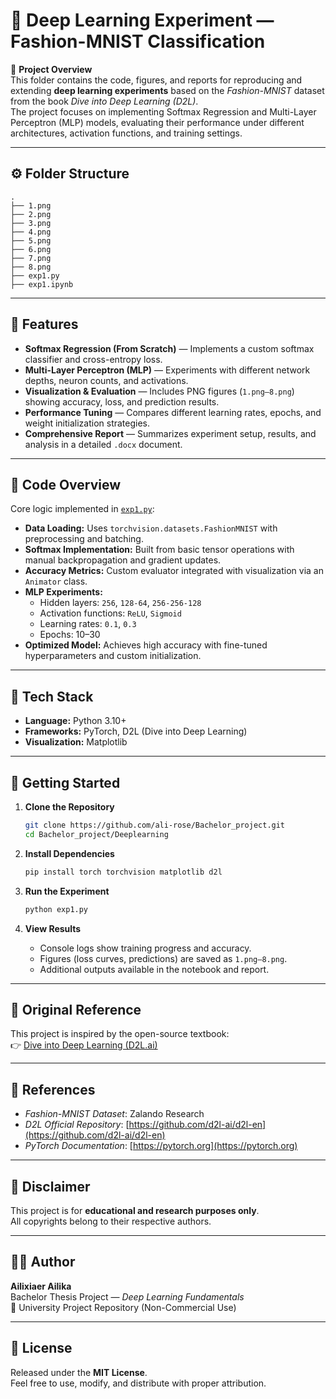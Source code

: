 # 🧠 Deep Learning Experiment — Fashion-MNIST Classification

📘 **Project Overview**  
This folder contains the code, figures, and reports for reproducing and extending **deep learning experiments** based on the *Fashion-MNIST* dataset from the book *Dive into Deep Learning (D2L)*.  
The project focuses on implementing Softmax Regression and Multi-Layer Perceptron (MLP) models, evaluating their performance under different architectures, activation functions, and training settings.

---

## ⚙️ Folder Structure

```plaintext
.
├── 1.png
├── 2.png
├── 3.png
├── 4.png
├── 5.png
├── 6.png
├── 7.png
├── 8.png
├── exp1.py
├── exp1.ipynb
```

---

## 🚀 Features

- **Softmax Regression (From Scratch)** — Implements a custom softmax classifier and cross-entropy loss.  
- **Multi-Layer Perceptron (MLP)** — Experiments with different network depths, neuron counts, and activations.  
- **Visualization & Evaluation** — Includes PNG figures (`1.png–8.png`) showing accuracy, loss, and prediction results.  
- **Performance Tuning** — Compares different learning rates, epochs, and weight initialization strategies.  
- **Comprehensive Report** — Summarizes experiment setup, results, and analysis in a detailed `.docx` document.  

---

## 🧩 Code Overview

Core logic implemented in [`exp1.py`](./exp1.py):

- **Data Loading:** Uses `torchvision.datasets.FashionMNIST` with preprocessing and batching.  
- **Softmax Implementation:** Built from basic tensor operations with manual backpropagation and gradient updates.  
- **Accuracy Metrics:** Custom evaluator integrated with visualization via an `Animator` class.  
- **MLP Experiments:**  
  - Hidden layers: `256`, `128-64`, `256-256-128`  
  - Activation functions: `ReLU`, `Sigmoid`  
  - Learning rates: `0.1`, `0.3`  
  - Epochs: 10–30  
- **Optimized Model:** Achieves high accuracy with fine-tuned hyperparameters and custom initialization.  

---

## 🧠 Tech Stack

- **Language:** Python 3.10+  
- **Frameworks:** PyTorch, D2L (Dive into Deep Learning)  
- **Visualization:** Matplotlib  


---

## 🚀 Getting Started

1. **Clone the Repository**

   ```bash
   git clone https://github.com/ali-rose/Bachelor_project.git
   cd Bachelor_project/Deeplearning
   ```

2. **Install Dependencies**

   ```bash
   pip install torch torchvision matplotlib d2l
   ```

3. **Run the Experiment**

   ```bash
   python exp1.py
   ```

4. **View Results**

   - Console logs show training progress and accuracy.  
   - Figures (loss curves, predictions) are saved as `1.png–8.png`.  
   - Additional outputs available in the notebook and report.

---

## 🔗 Original Reference

This project is inspired by the open-source textbook:  
👉 [Dive into Deep Learning (D2L.ai)](https://d2l.ai)

---

## 📄 References

- *Fashion-MNIST Dataset*: Zalando Research  
- *D2L Official Repository*: [https://github.com/d2l-ai/d2l-en](https://github.com/d2l-ai/d2l-en)  
- *PyTorch Documentation*: [https://pytorch.org](https://pytorch.org)

---

## 🧩 Disclaimer

This project is for **educational and research purposes only**.  
All copyrights belong to their respective authors.

---

## 👨‍💻 Author

**Ailixiaer Ailika**  
Bachelor Thesis Project — *Deep Learning Fundamentals*  
📍 University Project Repository (Non-Commercial Use)

---

## 🪪 License

Released under the **MIT License**.  
Feel free to use, modify, and distribute with proper attribution.
